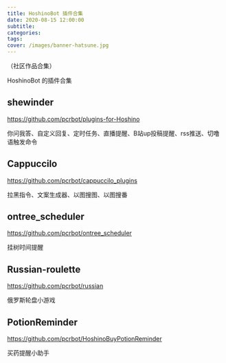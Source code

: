 ```yaml
---
title: HoshinoBot 插件合集
date: 2020-08-15 12:00:00
subtitle:
categories:
tags:
cover: /images/banner-hatsune.jpg
---
```


（社区作品合集）

HoshinoBot 的插件合集

## shewinder

<https://github.com/pcrbot/plugins-for-Hoshino>

你问我答、自定义回复、定时任务、直播提醒、B站up投稿提醒、rss推送、切噜语触发命令

## Cappuccilo

<https://github.com/pcrbot/cappuccilo_plugins>

拉黑指令、文案生成器、以图搜图、以图搜番

## ontree_scheduler

<https://github.com/pcrbot/ontree_scheduler>

挂树时间提醒

## Russian-roulette

<https://github.com/pcrbot/russian>

俄罗斯轮盘小游戏

## PotionReminder

<https://github.com/pcrbot/HoshinoBuyPotionReminder>

买药提醒小助手
